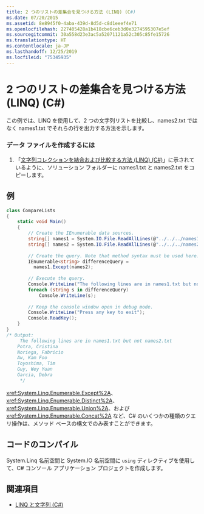 ```yaml
---
title: 2 つのリストの差集合を見つける方法 (LINQ) (C#)
ms.date: 07/20/2015
ms.assetid: 8e8945f0-4aba-439d-8d5d-c8d1eeef4e71
ms.openlocfilehash: 227405428a1b418cbe6ceb3d0e3274595307e5ef
ms.sourcegitcommit: 30a558d23e3ac5a52071121a52c305c85fe15726
ms.translationtype: HT
ms.contentlocale: ja-JP
ms.lasthandoff: 12/25/2019
ms.locfileid: "75345935"
---
```

# <a name="how-to-find-the-set-difference-between-two-lists-linq-c"></a>2 つのリストの差集合を見つける方法 (LINQ) (C#)
この例では、LINQ を使用して、2 つの文字列リストを比較し、names2.txt ではなく names1.txt でそれらの行を出力する方法を示します。  
  
### <a name="to-create-the-data-files"></a>データ ファイルを作成するには  
  
1. 「[文字列コレクションを結合および比較する方法 (LINQ) (C#)](./how-to-combine-and-compare-string-collections-linq.md)」に示されているように、ソリューション フォルダーに names1.txt と names2.txt をコピーします。  
  
## <a name="example"></a>例  
  
```csharp  
class CompareLists  
{          
    static void Main()  
    {  
        // Create the IEnumerable data sources.  
        string[] names1 = System.IO.File.ReadAllLines(@"../../../names1.txt");  
        string[] names2 = System.IO.File.ReadAllLines(@"../../../names2.txt");  
  
        // Create the query. Note that method syntax must be used here.  
        IEnumerable<string> differenceQuery =  
          names1.Except(names2);  
  
        // Execute the query.  
        Console.WriteLine("The following lines are in names1.txt but not names2.txt");  
        foreach (string s in differenceQuery)  
            Console.WriteLine(s);  
  
        // Keep the console window open in debug mode.  
        Console.WriteLine("Press any key to exit");  
        Console.ReadKey();  
    }  
}  
/* Output:  
     The following lines are in names1.txt but not names2.txt  
    Potra, Cristina  
    Noriega, Fabricio  
    Aw, Kam Foo  
    Toyoshima, Tim  
    Guy, Wey Yuan  
    Garcia, Debra  
     */  
```  
  
 <xref:System.Linq.Enumerable.Except%2A>、<xref:System.Linq.Enumerable.Distinct%2A>、<xref:System.Linq.Enumerable.Union%2A>、および <xref:System.Linq.Enumerable.Concat%2A> など、C# のいくつかの種類のクエリ操作は、メソッド ベースの構文でのみ表すことができます。  
  
## <a name="compiling-the-code"></a>コードのコンパイル  
 System.Linq 名前空間と System.IO 名前空間に `using` ディレクティブを使用して、C# コンソール アプリケーション プロジェクトを作成します。  
  
## <a name="see-also"></a>関連項目

- [LINQ と文字列 (C#)](./linq-and-strings.md)
